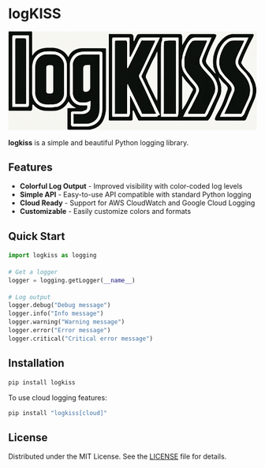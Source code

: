 # logKISS

![logkiss logo](logkiss-logo.png)

**logkiss** is a simple and beautiful Python logging library.

## Features

- **Colorful Log Output** - Improved visibility with color-coded log levels
- **Simple API** - Easy-to-use API compatible with standard Python logging
- **Cloud Ready** - Support for AWS CloudWatch and Google Cloud Logging
- **Customizable** - Easily customize colors and formats

## Quick Start

```python
import logkiss as logging

# Get a logger
logger = logging.getLogger(__name__)

# Log output
logger.debug("Debug message")
logger.info("Info message")
logger.warning("Warning message")
logger.error("Error message")
logger.critical("Critical error message")
```

## Installation

```bash
pip install logkiss
```

To use cloud logging features:

```bash
pip install "logkiss[cloud]"
```

## License

Distributed under the MIT License. See the [LICENSE](https://github.com/yourusername/logkiss/blob/main/LICENSE) file for details.
